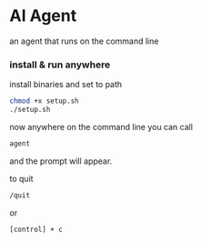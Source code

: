 # AI Agent

an agent that runs on the command line

### install & run anywhere

install binaries and set to path

```bash
chmod +x setup.sh
./setup.sh
```

now anywhere on the command line you can call

```bash
agent
```

and the prompt will appear.

to quit

```bash
/quit
```

or

```bash
[control] + c
```
